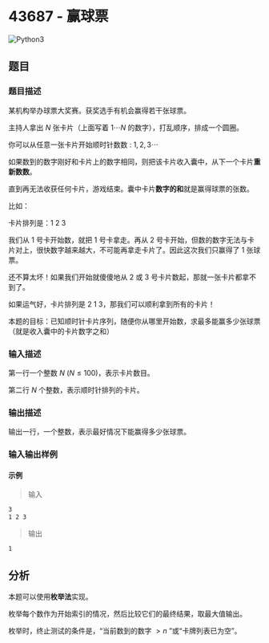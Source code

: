 # 43687 - 赢球票

![Python3](https://img.shields.io/badge/Python3-AC-green)

## 题目

### 题目描述

某机构举办球票大奖赛。获奖选手有机会赢得若干张球票。

主持人拿出 $N$ 张卡片（上面写着 $1 \cdots N$ 的数字），打乱顺序，排成一个圆圈。

你可以从任意一张卡片开始顺时针数数 : $1,2,3 \cdots$

如果数到的数字刚好和卡片上的数字相同，则把该卡片收入囊中，从下一个卡片**重新数数**。

直到再无法收获任何卡片，游戏结束。囊中卡片**数字的和**就是赢得球票的张数。

比如：

卡片排列是：1 2 3

我们从 1 号卡开始数，就把 1 号卡拿走。再从 2 号卡开始，但数的数字无法与卡片对上，很快数字越来越大，不可能再拿走卡片了。因此这次我们只赢得了 1 张球票。

还不算太坏！如果我们开始就傻傻地从 2 或 3 号卡片数起，那就一张卡片都拿不到了。

如果运气好，卡片排列是 2 1 3，那我们可以顺利拿到所有的卡片！

本题的目标：已知顺时针卡片序列，随便你从哪里开始数，求最多能赢多少张球票（就是收入囊中的卡片数字之和）

### 输入描述

第一行一个整数 $N$ ($N  \leq  100$)，表示卡片数目。

第二行 $N$ 个整数，表示顺时针排列的卡片。

### 输出描述

输出一行，一个整数，表示最好情况下能赢得多少张球票。

### 输入输出样例

#### 示例

> 输入

```txt
3
1 2 3
```

> 输出

```txt
1
```

## 分析

本题可以使用**枚举法**实现。

枚举每个数作为开始索引的情况，然后比较它们的最终结果，取最大值输出。

枚举时，终止测试的条件是，“当前数到的数字 $> n$ ”或“卡牌列表已为空”。

